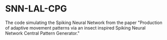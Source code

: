 # SNN-LAL-CPG
The code simulating the Spiking Neural Network from the paper "Production of adaptive movement patterns via an insect inspired Spiking Neural Network Central Pattern Generator."
